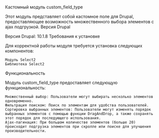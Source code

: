 Кастомный модуль custom_field_type

Этот модуль представляет собой кастомное поле для Drupal, предоставляющее возможность множественного выбора элементов c ajax подгрузкой.
Версия Drupal

Версия Drupal: 10.1.8
Требования к установке

Для корректной работы модуля требуется установка следующих компонентов:

    Модуль Select2
    Библиотека Select2

Функциональность

Модуль custom_field_type предоставляет следующую функциональность:

    Множественный выбор: Пользователи могут выбирать несколько элементов одновременно.
    Фильтрация поиском: Поиск по элементам для удобства пользователей.
    Сортировка выбранных элементов: Пользователи могут изменять порядок выбранных элементов с помощью функции DragAndDrop, а также сохранять этот порядок для последующего использования.
    Ajax-пагинация: При большом количестве элементов (больше 20) происходит подгрузка элементов при скролле или поиске для улучшения производительности.

